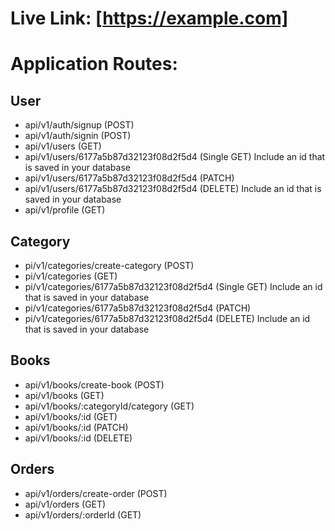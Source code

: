 # Live Link: [https://example.com]

# Application Routes:

## User

- api/v1/auth/signup (POST)
- api/v1/auth/signin (POST)
- api/v1/users (GET)
- api/v1/users/6177a5b87d32123f08d2f5d4 (Single GET) Include an id that is saved in your database
- api/v1/users/6177a5b87d32123f08d2f5d4 (PATCH)
- api/v1/users/6177a5b87d32123f08d2f5d4 (DELETE) Include an id that is saved in your database
- api/v1/profile (GET)

## Category

- pi/v1/categories/create-category (POST)
- pi/v1/categories (GET)
- pi/v1/categories/6177a5b87d32123f08d2f5d4 (Single GET) Include an id that is saved in your database
- pi/v1/categories/6177a5b87d32123f08d2f5d4 (PATCH)
- pi/v1/categories/6177a5b87d32123f08d2f5d4 (DELETE) Include an id that is saved in your database

## Books

- api/v1/books/create-book (POST)
- api/v1/books (GET)
- api/v1/books/:categoryId/category (GET)
- api/v1/books/:id (GET)
- api/v1/books/:id (PATCH)
- api/v1/books/:id (DELETE)

## Orders

- api/v1/orders/create-order (POST)
- api/v1/orders (GET)
- api/v1/orders/:orderId (GET)
